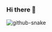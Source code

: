 ### Hi there 👋


<picture>
  <source media="(prefers-color-scheme: dark)" srcset="https://github.com/AlterAbhi/AlterAbhi/blob/output/github-contribution-grid-snake.svg" />
  <img alt="github-snake" src="github-snake.svg" />
</picture>

<!--
**AlterAbhi/AlterAbhi** is a ✨ _special_ ✨ repository because its `README.md` (this file) appears on your GitHub profile.

Here are some ideas to get you started:

- 🔭 I’m currently working on ...
- 🌱 I’m currently learning ...
- 👯 I’m looking to collaborate on ...
- 🤔 I’m looking for help with ...
- 💬 Ask me about ...
- 📫 How to reach me: ...
- 😄 Pronouns: ...
- ⚡ Fun fact: ...
-->
